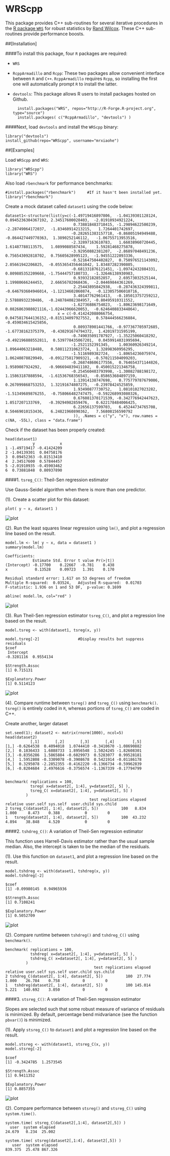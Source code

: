WRScpp
======

This package provides C++ sub-routines for several iterative procedures in the [R package `WRS`](https://r-forge.r-project.org/projects/wrs/) for robust statistics by [Rand Wilcox](http://dornsife.usc.edu/cf/labs/wilcox/wilcox-faculty-display.cfm). These C++ sub-routines provide performance boosts.

##[Installation]

####To install this package, four `R` packages are required:

* `WRS` 
* `RcppArmadillo` and `Rcpp`: These two packages allow convenient interface between `R` and `C++`. `RcppArmadillo` requires `Rcpp`, so installing the first one will automatically prompt `R` to install the latter.
* `devtools`: This package allows R users to install packages hosted on Github. 

        install.packages("WRS", repos="http://R-Forge.R-project.org", type="source")
        install.packages( c("RcppArmadillo", "devtools") )



####Next, load `devtools` and install the `WRScpp` binary:

	library("devtools")
	install_github(repo="WRScpp", username="mrxiaohe")  






##[Examples]

Load `WRScpp` and `WRS`:

    library("WRScpp")
    library("WRS")

Also load `rbenchmark` for performance benchmarks:

    #install.packages("rbenchmark")     #If it hasn't been installed yet.
    library("rbenchmark")
    

Create a mock dataset called `dataset1` using the code below:

    dataset1<-structure(list(y=c(-1.49719416897806,  -1.04139301128124,   0.0945236304367192, 2.34517600028403,  -2.01910934921224, 
                                  0.738818483718415, -1.29894622500239,  -2.28749064172037,  -1.83460914213215,   1.7264401742697, 
                                 -0.282651383157718, -0.86805194949488,  -0.864427449770363,  1.3890252146112,   -1.06755713953516, 
                                 -2.32897163610783,   1.66038960720445,   1.61487788113575,   1.0899088587434,    1.59281468275878, 
                                 -3.92950882381207,  -2.86897048491236,   0.756543092818702,  0.75605628995123,  -1.94551222893336, 
                                 -0.521647504402827,  0.750976521143092,  2.05661942206825,  -0.0553654356461042, 1.83487282390805, 
                                 -0.681331876121451, -1.09742432884331,   0.809885352209668, -1.75444757180733,  -1.32646138930983, 
                                  0.93932182852857,   2.69573032525144,   1.19980666244453,   2.66656782068436,  -2.04469844361269, 
                                  2.25443895842938,  -0.287436324399811, -0.646793604946014, -1.12134602060874,  -0.123057506010716, 
                                  3.40147762961413,  -0.105013757259212,  2.57888932230486,  -0.248784082384957, -0.80495910311552, 
                                 -1.62736886754023,  -1.80623698171649,   0.0826863988021116,-1.02443966620053,  -0.624640883344864), 
                           x = c(-0.414242088066754,  0.0475817644136152,-0.815134097927552,  0.578444566236884, -0.459034615425856, 
                                  0.809378901441766, -0.977367705972685, -1.67738162375379,  -0.430291674794372,  1.42019731595199, 
                                 -0.749035091787927, -1.35225060418292,  -0.492196888552811,  0.539778435067201,  0.0459914831995694, 
                                 -1.2521152391345,    1.00360926349214,   1.09644063218488,   0.508112310623724,  1.32898360956295, 
                                 -1.5116989382724,   -1.80654236075974,   1.06240878829949,  -0.091275817909321, -0.570211504099203, 
                                 -0.268748606177556,  0.764654371144826,  1.9589087924292,   -0.906694839411102,  0.450015221346758, 
                                 -0.254560403793998, -1.30082788198172,   1.15863187888594,  -1.61536768356543,  -0.858653684897159, 
                                  1.13914138747698,   0.775779787679006,  0.267099868753253,  1.32191674807275,  -0.23978424525859,
                                  1.93490877730752,   1.08101027023282,  -1.51349689876255,  -0.758066482747475, -0.592268993080326, 
                                  0.676081370171539, -0.342776942447623,  1.0517207133769,   -0.39294982859476,   0.622178484006425, 
                                  6.22656137599703,   6.45244734765708,   8.50469010153436,   6.24821960890362,   7.56808156590792
                                  )), .Names = c("y", "x"), row.names = c(NA, -55L), class = "data.frame")


Check if the dataset has been properly created:

    head(dataset1)
                y           x
    1 -1.49719417 -0.41424209
    2 -1.04139301  0.04758176
    3  0.09452363 -0.81513410
    4  2.34517600  0.57844457
    5 -2.01910935 -0.45903462
    6  0.73881848  0.80937890


####1. `tsreg_C()`: Theil-Sen regression estimator

Use Gauss-Seidel algorithm when there is more than one predictor.


(1). Create a scatter plot for this dataset:

    plot( y ~ x, dataset1 )
     
![plot](http://img542.imageshack.us/img542/717/6ts.png)
     
(2). Run the least squares linear regression using `lm()`, and plot a regression line based on the result.

    model.lm <- lm( y ~ x, data = dataset1 )
    summary(model.lm)

    Coefficients:
                Estimate Std. Error t value Pr(>|t|)
    (Intercept) -0.17700    0.22667  -0.781    0.438
    x            0.13528    0.09723   1.391    0.170

    Residual standard error: 1.617 on 53 degrees of freedom
    Multiple R-squared:  0.03524,	Adjusted R-squared:  0.01703 
    F-statistic: 1.936 on 1 and 53 DF,  p-value: 0.1699

    abline( model.lm, col="red" )

![plot](http://img812.imageshack.us/img812/6629/qg63.png)


(3). Run Theil-Sen regression estimator `tsreg_C()`, and plot a regression line based on the result.

    model.tsreg <- with(dataset1, tsreg(x, y))

    model.tsreg[-2]                 #Display results but suppress residuals
    $coef
     Intercept            
    -0.3281116  0.9554134 

    $Strength.Assoc
    [1] 0.715131

    $Explanatory.Power
    [1] 0.5114123

![plot](http://img542.imageshack.us/img542/9886/l5z.png)


(4). Compare runtime between `tsreg()` and `tsreg_C()` using `benchmark()`. `tsreg()` is entirely coded in `R`, whereas portions of `tsreg_C()` are coded in C++.

Create another, larger dataset

    set.seed(1); dataset2 <- matrix(rnorm(1000), ncol=5)
    head(dataset2)
               [,1]       [,2]       [,3]       [,4]        [,5]
    [1,] -0.6264538  0.4094018  1.0744410 -0.3410670 -1.08690882
    [2,]  0.1836433  1.6888733  1.8956548  1.5024245 -1.82608301
    [3,] -0.8356286  1.5865884 -0.6029973  0.5283077  0.99528181
    [4,]  1.5952808 -0.3309078 -0.3908678  0.5421914 -0.01186178
    [5,]  0.3295078 -2.2852355 -0.4162220 -0.1366734 -0.59962839
    [6,] -0.8204684  2.4976616 -0.3756574 -1.1367339 -0.17794799
    

    benchmark( replications = 100, 
               tsreg( x=dataset2[, 1:4], y=dataset2[, 5] ),
               tsreg_C( x=dataset2[, 1:4], y=dataset2[, 5] )
             )
                                         test replications elapsed relative user.self sys.self  user.child sys.child
    2 tsreg_C(dataset2[, 1:4], dataset2[, 5])          100   8.834    1.000     8.473    0.388           0         0
    1   tsreg(dataset2[, 1:4], dataset2[, 5])          100  43.232    4.894    38.848    4.520           0         0
               



####2. `tshdreg_C()`: A variation of Theil-Sen regression estimator

This function uses Harrell-Davis estimator rather than the usual sample median. Also, the intercept is taken to be the median of the residuals.

(1). Use this function on `dataset1`, and plot a regression line based on the result.

    model.tshdreg <- with(dataset1, tshdreg(x, y))
    model.tshdreg[-2]

    $coef
    [1] -0.09980145  0.94965936

    $Strength.Assoc
    [1] 0.7108241

    $Explanatory.Power
    [1] 0.5052709


![plot](http://img842.imageshack.us/img842/784/sa15.png)



(2). Compare runtime between `tshdreg()` and `tshdreg_C()` using `benchmark()`.

    benchmark( replications = 100, 
               tshdreg( x=dataset2[, 1:4], y=dataset2[, 5] ),
               tshdreg_C( x=dataset2[, 1:4], y=dataset2[, 5] )
             )
                                           test replications elapsed relative user.self sys.self user.child sys.child
    2 tshdreg_C(dataset2[, 1:4], dataset2[, 5])          100  27.774    1.000    26.784    0.758          0         0
    1   tshdreg(dataset2[, 1:4], dataset2[, 5])          100 145.014    5.221   140.692    3.050          0         0



####3. `stsreg_C()`: A variation of Theil-Sen regression estimator

Slopes are selected such that some robust measure of variance of residuals is minimized. By default, percentage bend midvariance (see the function `pbvar()`) is minimized.


(1). Apply `stsreg_C()` to `dataset1` and plot a regression line based on the result.

    model.stsreg <- with(dataset1, stsreg_C(x, y))
    model.stsreg[-2]
    
    $coef
    [1] -0.3424785  1.2573545

    $Strength.Assoc
    [1] 0.9411352

    $Explanatory.Power
    [1] 0.8857355


![plot](http://img819.imageshack.us/img819/1843/gj5.png)



(2). Compare performance between `stsreg()` and `stsreg_C()` using `system.time()`.

    system.time( stsreg_C(dataset2[,1:4], dataset2[,5]) )
      user  system elapsed 
    24.679   0.234  25.002 

    system.time( stsreg(dataset2[,1:4], dataset2[,5]) )
       user  system elapsed 
    839.375  25.478 867.326 

